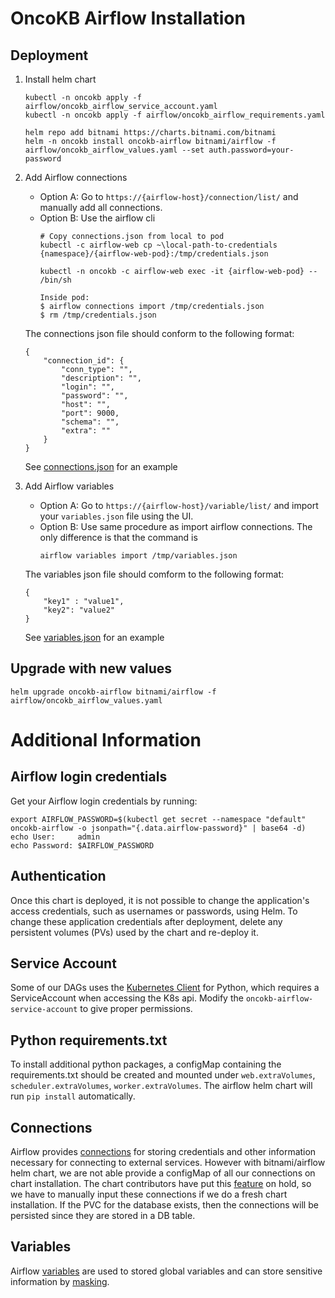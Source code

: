# OncoKB Airflow Installation

## Deployment
1. Install helm chart
    ```
    kubectl -n oncokb apply -f airflow/oncokb_airflow_service_account.yaml
    kubectl -n oncokb apply -f airflow/oncokb_airflow_requirements.yaml

    helm repo add bitnami https://charts.bitnami.com/bitnami
    helm -n oncokb install oncokb-airflow bitnami/airflow -f airflow/oncokb_airflow_values.yaml --set auth.password=your-password
    ```

2. Add Airflow connections

    * Option A: Go to  `https://{airflow-host}/connection/list/` and manually add all connections.
    * Option B: Use the airflow cli
        ```
        # Copy connections.json from local to pod
        kubectl -c airflow-web cp ~\local-path-to-credentials {namespace}/{airflow-web-pod}:/tmp/credentials.json

        kubectl -n oncokb -c airflow-web exec -it {airflow-web-pod} -- /bin/sh

        Inside pod:
        $ airflow connections import /tmp/credentials.json
        $ rm /tmp/credentials.json
    
    The connections json file should conform to the following format:
    ```
    {
        "connection_id": {
            "conn_type": "",
            "description": "",
            "login": "",
            "password": "",
            "host": "",
            "port": 9000,
            "schema": "",
            "extra": ""
        }
    }
    ```
   See [connections.json](connections.json) for an example


3. Add Airflow variables 
    
    * Option A: Go to `https://{airflow-host}/variable/list/` and import your `variables.json` file using the UI.
    * Option B: Use same procedure as import airflow connections. The only difference is that the command is
        ```
        airflow variables import /tmp/variables.json
        ```
    

    The variables json file should comform to the following format:
    ```
    {
        "key1" : "value1",
        "key2": "value2"
    }
    ```
   See [variables.json](variables.json) for an example


## Upgrade with new values
```
helm upgrade oncokb-airflow bitnami/airflow -f airflow/oncokb_airflow_values.yaml
```

# Additional Information

## Airflow login credentials

Get your Airflow login credentials by running:
```
export AIRFLOW_PASSWORD=$(kubectl get secret --namespace "default" oncokb-airflow -o jsonpath="{.data.airflow-password}" | base64 -d)
echo User:     admin
echo Password: $AIRFLOW_PASSWORD
```

## Authentication
Once this chart is deployed, it is not possible to change the application's access credentials, such as usernames or passwords, using Helm. To change these application credentials after deployment, delete any persistent volumes (PVs) used by the chart and re-deploy it.

## Service Account
Some of our DAGs uses the [Kubernetes Client](https://github.com/kubernetes-client/python) for Python, which requires a ServiceAccount when accessing the K8s api. Modify the `oncokb-airflow-service-account` to give proper permissions.

## Python requirements.txt
To install additional python packages, a configMap containing the requirements.txt should be created and mounted under `web.extraVolumes`, `scheduler.extraVolumes`, `worker.extraVolumes`. The airflow helm chart will run `pip install` automatically.

## Connections
Airflow provides [connections](https://airflow.apache.org/docs/apache-airflow/stable/howto/connection.html) for storing credentials and other information necessary for connecting to external services. However with bitnami/airflow helm chart, we are not able provide a configMap of all our connections on chart installation. The chart contributors have put this [feature](https://github.com/bitnami/charts/issues/5544) on hold, so we have to manually input these connections if we do a fresh chart installation. If the PVC for the database exists, then the connections will be persisted since they are stored in a DB table.

## Variables
Airflow [variables](https://airflow.apache.org/docs/apache-airflow/stable/howto/variable.html) are used to stored global variables and can store sensitive information by [masking](https://airflow.apache.org/docs/apache-airflow/stable/administration-and-deployment/security/secrets/mask-sensitive-values.html).


